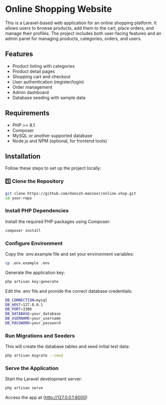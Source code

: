 # Online Shopping Website

This is a Laravel-based web application for an online shopping platform. It allows users to browse products, add them to the cart, place orders, and manage their profiles. The project includes both user-facing features and an admin panel for managing products, categories, orders, and users.

## Features

-   Product listing with categories
-   Product detail pages
-   Shopping cart and checkout
-   User authentication (register/login)
-   Order management
-   Admin dashboard
-   Database seeding with sample data

## Requirements

-   PHP >= 8.1
-   Composer
-   MySQL or another supported database
-   Node.js and NPM (optional, for frontend tools)

## Installation

Follow these steps to set up the project locally:

### 1️⃣ Clone the Repository

```bash
git clone https://github.com/danish-manzoor/online.shop.git
cd your-repo
```

### Install PHP Dependencies

Install the required PHP packages using Composer:

```bash
composer install
```

### Configure Environment

Copy the .env.example file and set your environment variables:

```bash
cp .env.example .env
```

Generate the application key:

```bash
php artisan key:generate
```

Edit the .env file and provide the correct database credentials:

```bash
DB_CONNECTION=mysql
DB_HOST=127.0.0.1
DB_PORT=3306
DB_DATABASE=your_database
DB_USERNAME=your_username
DB_PASSWORD=your_password
```

### Run Migrations and Seeders

This will create the database tables and seed initial test data:

```bash
php artisan migrate --seed
```

### Serve the Application

Start the Laravel development server:

```bash
php artisan serve
```

Access the app at (http://127.0.0.1:8000)
